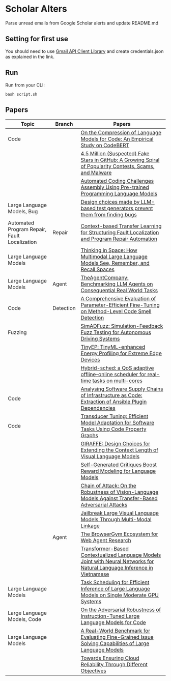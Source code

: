 # Scholar Alters
Parse unread emails from Google Scholar alerts and update README.md

## Setting for first use
You should need to use [Gmail API Client Library](https://developers.google.com/gmail/api/quickstart/python) and create
credentials.json as explained in the link.

## Run
Run from your CLI:
```
bash script.sh
```
## Papers

| Topic | Branch | Papers |
| --- | --- | --- |
| Code |  | [On the Compression of Language Models for Code: An Empirical Study on CodeBERT](https://scholar.google.com/scholar_url?url=https://arxiv.org/pdf/2412.13737&hl=en&sa=X&d=7982387856757546843&ei=MsdnZ7_kEoqay9YP7vuXyQg&scisig=AFWwaebdBJGprADki0WhJaq8d6h3&oi=scholaralrt&hist=apJ4fD8AAAAJ:15725322226479601129:AFWwaeYp-8wbw5OHTjoCHLP43E0V&html=&pos=0&folt=rel) |
|  |  | [4.5 Million (Suspected) Fake Stars in GitHub: A Growing Spiral of Popularity Contests, Scams, and Malware](https://scholar.google.com/scholar_url?url=https://arxiv.org/pdf/2412.13459&hl=vi&sa=X&d=12618539497241447828&ei=MsdnZ4rRCfuh6rQPosHk8Ag&scisig=AFWwaeYLY7GmID0pUIVSYRCOJRPl&oi=scholaralrt&hist=apJ4fD8AAAAJ:11355862984917483435:AFWwaeZvT_NNWQMu4_zZrEW644gW&html=&pos=0&folt=rel) |
|  |  | [Automated Coding Challenges Assembly Using Pre-trained Programming Language Models](https://scholar.google.com/scholar_url?url=https://dl.acm.org/doi/abs/10.1145/3649165.3690107&hl=vi&sa=X&d=5399494440927596173&ei=MsdnZ4rRCfuh6rQPosHk8Ag&scisig=AFWwaeZnZbb8zqRw1qUXqBP28nWf&oi=scholaralrt&hist=apJ4fD8AAAAJ:11355862984917483435:AFWwaeZvT_NNWQMu4_zZrEW644gW&html=&pos=1&folt=rel) |
| Large Language Models, Bug |  | [Design choices made by LLM-based test generators prevent them from finding bugs](https://scholar.google.com/scholar_url?url=https://arxiv.org/pdf/2412.14137&hl=en&sa=X&d=12652164921659709005&ei=MsdnZ4SPBb6_y9YP1YLqoQw&scisig=AFWwaeaB1rIxTmuP1mnzpF7C3ogu&oi=scholaralrt&hist=apJ4fD8AAAAJ:8900472388513427833:AFWwaeZM7Y6I9R2ROVLnk31jdyVz&html=&pos=2&folt=rel) |
| Automated Program Repair, Fault Localization | Repair | [Context-based Transfer Learning for Structuring Fault Localization and Program Repair Automation](https://scholar.google.com/scholar_url?url=https://dl.acm.org/doi/pdf/10.1145/3705302&hl=en&sa=X&d=11781537342239146681&ei=MsdnZ4SPBb6_y9YP1YLqoQw&scisig=AFWwaebJ24H3nXjr08JDe2qxiYpz&oi=scholaralrt&hist=apJ4fD8AAAAJ:8900472388513427833:AFWwaeZM7Y6I9R2ROVLnk31jdyVz&html=&pos=3&folt=rel) |
| Large Language Models |  | [Thinking in Space: How Multimodal Large Language Models See, Remember, and Recall Spaces](https://scholar.google.com/scholar_url?url=https://arxiv.org/pdf/2412.14171&hl=en&sa=X&d=16264919600041930331&ei=MsdnZ4PWFZXMy9YPtLKRsQ8&scisig=AFWwaeYGg6G_7IVFUtfAENUBkP-U&oi=scholaralrt&hist=apJ4fD8AAAAJ:16237994392044955269:AFWwaebaLgrVcMkfKx1Gjt1mqPQn&html=&pos=0&folt=cit) |
| Large Language Models | Agent | [TheAgentCompany: Benchmarking LLM Agents on Consequential Real World Tasks](https://scholar.google.com/scholar_url?url=https://arxiv.org/pdf/2412.14161&hl=en&sa=X&d=15914899902923444727&ei=MsdnZ4PWFZXMy9YPtLKRsQ8&scisig=AFWwaebw6XvvBIJjGAad4n8Q9Rmc&oi=scholaralrt&hist=apJ4fD8AAAAJ:16237994392044955269:AFWwaebaLgrVcMkfKx1Gjt1mqPQn&html=&pos=1&folt=cit) |
| Code | Detection | [A Comprehensive Evaluation of Parameter-Efficient Fine-Tuning on Method-Level Code Smell Detection](https://scholar.google.com/scholar_url?url=https://arxiv.org/pdf/2412.13801&hl=en&sa=X&d=13459877983288696618&ei=MsdnZ_r2D6aay9YPvb_7wAI&scisig=AFWwaeaS0-BX9e7KZCbaL2YEHqMQ&oi=scholaralrt&hist=apJ4fD8AAAAJ:13416253053927943580:AFWwaeZVA4m24uKFAp1p69HyQLno&html=&pos=0&folt=art) |
| Fuzzing |  | [SimADFuzz: Simulation-Feedback Fuzz Testing for Autonomous Driving Systems](https://scholar.google.com/scholar_url?url=https://arxiv.org/pdf/2412.13802&hl=en&sa=X&d=14975100614153126614&ei=MsdnZ46iAtXEy9YPhYqRoAY&scisig=AFWwaeZfHvJCyQYrDyQIGfQ8ItGr&oi=scholaralrt&hist=apJ4fD8AAAAJ:5778505219825515303:AFWwaeaDDOggOneW-z6K3HLjAzuP&html=&pos=0&folt=cit) |
|  |  | [TinyEP: TinyML-enhanced Energy Profiling for Extreme Edge Devices](https://scholar.google.com/scholar_url?url=https://ieeexplore.ieee.org/iel8/6287639/6514899/10806703.pdf&hl=en&sa=X&d=5946156228610685012&ei=MsdnZ46iAtXEy9YPhYqRoAY&scisig=AFWwaebJgdKOlTvoqe86gWcIH7oF&oi=scholaralrt&hist=apJ4fD8AAAAJ:5778505219825515303:AFWwaeaDDOggOneW-z6K3HLjAzuP&html=&pos=1&folt=cit) |
|  |  | [Hybrid-sched: a QoS adaptive offline–online scheduler for real-time tasks on multi-cores](https://scholar.google.com/scholar_url?url=https://link.springer.com/article/10.1007/s10951-024-00831-y&hl=en&sa=X&d=3326231546724806362&ei=MsdnZ46iAtXEy9YPhYqRoAY&scisig=AFWwaeaXabMGr18gqmki_ZwE36yX&oi=scholaralrt&hist=apJ4fD8AAAAJ:5778505219825515303:AFWwaeaDDOggOneW-z6K3HLjAzuP&html=&pos=2&folt=cit) |
| Code |  | [Analysing Software Supply Chains of Infrastructure as Code: Extraction of Ansible Plugin Dependencies](https://scholar.google.com/scholar_url?url=https://soft.vub.ac.be/Publications/2024/vub-tr-soft-24-07.pdf&hl=vi&sa=X&d=18026712879870823007&ei=MsdnZ56fEcyR6rQPmdmxyA0&scisig=AFWwaebDX5BF-FDBnJV-ASFBpY8w&oi=scholaralrt&hist=apJ4fD8AAAAJ:13534924455939102554:AFWwaeZN-y-gtbFtywJ0Xio3nYxl&html=&pos=0&folt=cit) |
| Code |  | [Transducer Tuning: Efficient Model Adaptation for Software Tasks Using Code Property Graphs](https://scholar.google.com/scholar_url?url=https://arxiv.org/pdf/2412.13467&hl=en&sa=X&d=4467022739159714371&ei=MsdnZ9NugJfqtA-M2fbxDQ&scisig=AFWwaeZiQ_FiYkMkkCVPvDrJ8Jeo&oi=scholaralrt&hist=apJ4fD8AAAAJ:4465730527138788254:AFWwaebhnVuF-27TSh32-dm_KGTR&html=&pos=1&folt=cit) |
|  |  | [GIRAFFE: Design Choices for Extending the Context Length of Visual Language Models](https://scholar.google.com/scholar_url?url=https://arxiv.org/pdf/2412.12735&hl=en&sa=X&d=9634003581128523013&ei=McdnZ6ijPMKM6rQP6_3j2Ao&scisig=AFWwaebx4xTLk6OXSGjAGBAx-c3v&oi=scholaralrt&hist=apJ4fD8AAAAJ:3096313017463695374:AFWwaeb8R4GEV1B4xk_Cz2b6H7gj&html=&pos=0&folt=rel) |
|  |  | [Self-Generated Critiques Boost Reward Modeling for Language Models](https://scholar.google.com/scholar_url?url=https://arxiv.org/pdf/2411.16646%3F&hl=en&sa=X&d=6729880225288741166&ei=McdnZ6ijPMKM6rQP6_3j2Ao&scisig=AFWwaebujn3UNx5S2iZGEYQX7qD0&oi=scholaralrt&hist=apJ4fD8AAAAJ:3096313017463695374:AFWwaeb8R4GEV1B4xk_Cz2b6H7gj&html=&pos=1&folt=rel) |
|  |  | [Chain of Attack: On the Robustness of Vision-Language Models Against Transfer-Based Adversarial Attacks](https://scholar.google.com/scholar_url?url=https://arxiv.org/pdf/2411.15720&hl=en&sa=X&d=16409949440599635700&ei=McdnZ6ijPMKM6rQP6_3j2Ao&scisig=AFWwaeZr_vp44JhN9sOfvf-JSAbV&oi=scholaralrt&hist=apJ4fD8AAAAJ:3096313017463695374:AFWwaeb8R4GEV1B4xk_Cz2b6H7gj&html=&pos=2&folt=rel) |
|  |  | [Jailbreak Large Visual Language Models Through Multi-Modal Linkage](https://scholar.google.com/scholar_url?url=https://arxiv.org/pdf/2412.00473&hl=en&sa=X&d=361964135092335484&ei=McdnZ6ijPMKM6rQP6_3j2Ao&scisig=AFWwaeZrk0F1K1bXwmwQSuaVecPV&oi=scholaralrt&hist=apJ4fD8AAAAJ:3096313017463695374:AFWwaeb8R4GEV1B4xk_Cz2b6H7gj&html=&pos=3&folt=rel) |
|  | Agent | [The BrowserGym Ecosystem for Web Agent Research](https://scholar.google.com/scholar_url?url=https://arxiv.org/pdf/2412.05467&hl=en&sa=X&d=13009588156785578677&ei=McdnZ6ijPMKM6rQP6_3j2Ao&scisig=AFWwaeaJ0Oi2qKf_i6eU7zykgGVw&oi=scholaralrt&hist=apJ4fD8AAAAJ:3096313017463695374:AFWwaeb8R4GEV1B4xk_Cz2b6H7gj&html=&pos=4&folt=rel) |
|  |  | [Transformer-Based Contextualized Language Models Joint with Neural Networks for Natural Language Inference in Vietnamese](https://scholar.google.com/scholar_url?url=https://ui.adsabs.harvard.edu/abs/2024arXiv241113407V/abstract&hl=en&sa=X&d=16960390138337966621&ei=McdnZ6ijPMKM6rQP6_3j2Ao&scisig=AFWwaeYxIfMdb91-S2O0vfzfW9xa&oi=scholaralrt&hist=apJ4fD8AAAAJ:3096313017463695374:AFWwaeb8R4GEV1B4xk_Cz2b6H7gj&html=&pos=5&folt=rel) |
| Large Language Models |  | [Task Scheduling for Efficient Inference of Large Language Models on Single Moderate GPU Systems](https://scholar.google.com/scholar_url?url=https://arxiv.org/pdf/2411.15715&hl=en&sa=X&d=9232990020945912907&ei=McdnZ6ijPMKM6rQP6_3j2Ao&scisig=AFWwaebdkqfojo3woaEON5ReZqc_&oi=scholaralrt&hist=apJ4fD8AAAAJ:3096313017463695374:AFWwaeb8R4GEV1B4xk_Cz2b6H7gj&html=&pos=7&folt=rel) |
| Large Language Models, Code |  | [On the Adversarial Robustness of Instruction-Tuned Large Language Models for Code](https://scholar.google.com/scholar_url?url=https://arxiv.org/pdf/2411.19508&hl=en&sa=X&d=11437267188537543815&ei=McdnZ6ijPMKM6rQP6_3j2Ao&scisig=AFWwaeZEQUlB1X3h6khTP49R2C0J&oi=scholaralrt&hist=apJ4fD8AAAAJ:3096313017463695374:AFWwaeb8R4GEV1B4xk_Cz2b6H7gj&html=&pos=8&folt=rel) |
| Large Language Models |  | [A Real-World Benchmark for Evaluating Fine-Grained Issue Solving Capabilities of Large Language Models](https://scholar.google.com/scholar_url?url=https://arxiv.org/pdf/2411.18019&hl=en&sa=X&d=4352491182159614224&ei=McdnZ6ijPMKM6rQP6_3j2Ao&scisig=AFWwaeajis6B2m-ezIyoVpu1d79V&oi=scholaralrt&hist=apJ4fD8AAAAJ:3096313017463695374:AFWwaeb8R4GEV1B4xk_Cz2b6H7gj&html=&pos=9&folt=rel) |
|  |  | [Towards Ensuring Cloud Reliability Through Different Objectives](https://scholar.google.com/scholar_url?url=https://www.cs.nthu.edu.tw/~ychung/homework/Advanced%2520OS/2024-10-22-Report.pdf&hl=en&sa=X&d=10079618450654026013&ei=MsdnZ4aXC76vy9YP89rtmQs&scisig=AFWwaeYzcjPhu5utZPLGyj6bydpj&oi=scholaralrt&hist=apJ4fD8AAAAJ:11486195984023826531:AFWwaebYo-fw1j0PJswL-CdomZqY&html=&pos=1&folt=cit) |
